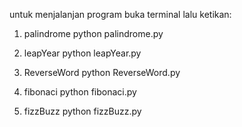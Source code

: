 untuk menjalanjan program
buka terminal
lalu ketikan:

1. palindrome
    python palindrome.py

2. leapYear
    python leapYear.py

3. ReverseWord
    python ReverseWord.py

4. fibonaci
    python fibonaci.py

5. fizzBuzz
    python fizzBuzz.py